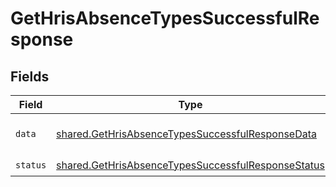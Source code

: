 # GetHrisAbsenceTypesSuccessfulResponse


## Fields

| Field                                                                                                                                                                                                                                                                                                                                                                       | Type                                                                                                                                                                                                                                                                                                                                                                        | Required                                                                                                                                                                                                                                                                                                                                                                    | Description                                                                                                                                                                                                                                                                                                                                                                 | Example                                                                                                                                                                                                                                                                                                                                                                     |
| --------------------------------------------------------------------------------------------------------------------------------------------------------------------------------------------------------------------------------------------------------------------------------------------------------------------------------------------------------------------------- | --------------------------------------------------------------------------------------------------------------------------------------------------------------------------------------------------------------------------------------------------------------------------------------------------------------------------------------------------------------------------- | --------------------------------------------------------------------------------------------------------------------------------------------------------------------------------------------------------------------------------------------------------------------------------------------------------------------------------------------------------------------------- | --------------------------------------------------------------------------------------------------------------------------------------------------------------------------------------------------------------------------------------------------------------------------------------------------------------------------------------------------------------------------- | --------------------------------------------------------------------------------------------------------------------------------------------------------------------------------------------------------------------------------------------------------------------------------------------------------------------------------------------------------------------------- |
| `data`                                                                                                                                                                                                                                                                                                                                                                      | [shared.GetHrisAbsenceTypesSuccessfulResponseData](../../models/shared/gethrisabsencetypessuccessfulresponsedata.md)                                                                                                                                                                                                                                                        | :heavy_check_mark:                                                                                                                                                                                                                                                                                                                                                          | N/A                                                                                                                                                                                                                                                                                                                                                                         | {"next":"eyJwYWdlIjoxMiwibm90ZSI6InRoaXMgaXMganVzdCBhbiBleGFtcGxlIGFuZCBub3QgcmVwcmVzZW50YXRpdmUgZm9yIGEgcmVhbCBjdXJzb3IhIn0=","results":[{"id":"xzZoKssDaMZAd62kxayzzQvD","name":"Vacation","unit":"DAYS","half_days_supported":true,"exact_times_supported":false,"remote_id":"91","remote_data":null,"changed_at":"2022-08-07T14:01:29.196Z","remote_deleted_at":null}]} |
| `status`                                                                                                                                                                                                                                                                                                                                                                    | [shared.GetHrisAbsenceTypesSuccessfulResponseStatus](../../models/shared/gethrisabsencetypessuccessfulresponsestatus.md)                                                                                                                                                                                                                                                    | :heavy_check_mark:                                                                                                                                                                                                                                                                                                                                                          | N/A                                                                                                                                                                                                                                                                                                                                                                         |                                                                                                                                                                                                                                                                                                                                                                             |